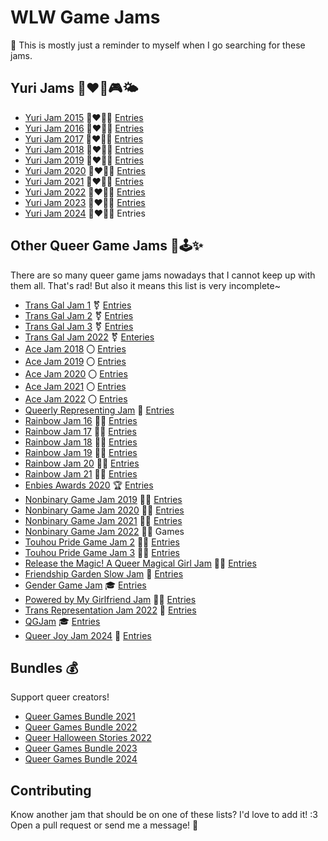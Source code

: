 # WLW Game Jams

📝 This is mostly just a reminder to myself when I go searching for these jams.

## Yuri Jams 👩‍❤️‍👩🎮🌤️
- [Yuri Jam 2015](https://itch.io/jam/yuri-game-jam) 👩‍❤️‍💋‍👩 [Entries](https://itch.io/jam/yuri-game-jam/entries)
- [Yuri Jam 2016](https://itch.io/jam/yuri-game-jam-2016) 👩‍❤️‍💋‍👩 [Entries](https://itch.io/jam/yuri-game-jam-2016/entries)
- [Yuri Jam 2017](https://itch.io/jam/yuri-game-jam-2017) 👩‍❤️‍💋‍👩 [Entries](https://itch.io/jam/yuri-game-jam-2017/entries)
- [Yuri Jam 2018](https://itch.io/jam/yuri-game-jam-2018) 👩‍❤️‍💋‍👩 [Entries](https://itch.io/jam/yuri-game-jam-2018/entries)
- [Yuri Jam 2019](https://itch.io/jam/yuri-game-jam-2019) 👩‍❤️‍💋‍👩 [Entries](https://itch.io/jam/yuri-game-jam-2019/entries)
- [Yuri Jam 2020](https://itch.io/jam/yuri-game-jam-2020) 👩‍❤️‍💋‍👩 [Entries](https://itch.io/jam/yuri-game-jam-2020/entries)
- [Yuri Jam 2021](https://itch.io/jam/yuri-game-jam-2021) 👩‍❤️‍💋‍👩 [Entries](https://itch.io/jam/yuri-game-jam-2021/entries)
- [Yuri Jam 2022](https://itch.io/jam/yuri-game-jam-2022) 👩‍❤️‍💋‍👩 [Entries](https://itch.io/jam/yuri-game-jam-2022/entries)
- [Yuri Jam 2023](https://itch.io/jam/yuri-game-jam-2023) 👩‍❤️‍💋‍👩 [Entries](https://itch.io/jam/yuri-game-jam-2023/entries)
- [Yuri Jam 2024](https://itch.io/jam/yuri-game-jam-2024) 👩‍❤️‍💋‍👩 Entries

## Other Queer Game Jams 👭🕹️✨

There are so many queer game jams nowadays that I cannot keep up with them all.
That's rad!  But also it means this list is very incomplete~

- [Trans Gal Jam 1](https://itch.io/jam/trans-gal-jam) ⚧️ [Entries](https://itch.io/jam/trans-gal-jam/entries)
- [Trans Gal Jam 2](https://itch.io/jam/trans-gal-jam-2) ⚧️ [Entries](https://itch.io/jam/trans-gal-jam-2/entries)
- [Trans Gal Jam 3](https://itch.io/jam/trans-gal-jam-3) ⚧️ [Entries](https://itch.io/jam/trans-gal-jam-3/entries)
- [Trans Gal Jam 2022](https://itch.io/jam/trans-gal-jam-2022) ⚧️ [Enteries](https://itch.io/jam/trans-gal-jam-2022/entries)
- [Ace Jam 2018](https://itch.io/jam/ace-jam) 〇 [Entries](https://itch.io/jam/ace-jam/entries)
- [Ace Jam 2019](https://itch.io/jam/ace-jam-2019) 〇 [Entries](https://itch.io/jam/ace-jam-2019/entries)
- [Ace Jam 2020](https://itch.io/jam/ace-jam-2020) 〇 [Entries](https://itch.io/jam/ace-jam-2020/entries)
- [Ace Jam 2021](https://itch.io/jam/ace-jam-2021) 〇 [Entries](https://itch.io/jam/ace-jam-2021/entries)
- [Ace Jam 2022](https://itch.io/jam/ace-jam-2022) 〇 [Entries](https://itch.io/jam/ace-jam-2022/entries)
- [Queerly Representing Jam](https://itch.io/jam/queerly-representing) 📰 [Entries](https://itch.io/jam/queerly-representing/entries)
- [Rainbow Jam 16](https://itch.io/jam/rainbowjam16) 🏳️‍🌈 [Entries](https://itch.io/jam/rainbowjam16/entries)
- [Rainbow Jam 17](https://itch.io/jam/rainbowjam17) 🏳️‍🌈 [Entries](https://itch.io/jam/rainbowjam17/entries)
- [Rainbow Jam 18](https://itch.io/jam/rainbowjam18) 🏳️‍🌈 [Entries](https://itch.io/jam/rainbowjam18/entries)
- [Rainbow Jam 19](https://itch.io/jam/rainbowjam19) 🏳️‍🌈 [Entries](https://itch.io/jam/rainbowjam19/entries)
- [Rainbow Jam 20](https://itch.io/jam/rainbowjam20) 🏳️‍🌈 [Entries](https://itch.io/jam/rainbowjam20/entries)
- [Rainbow Jam 21](https://itch.io/jam/rainbowjam21) 🏳️‍🌈 [Entries](https://itch.io/jam/rainbowjam21/entries)
- [Enbies Awards 2020](https://itch.io/jam/the-enbies-awards-2020) 🏆 [Entries](https://itch.io/jam/the-enbies-awards-2020/entries)
- [Nonbinary Game Jam 2019](https://itch.io/jam/nonbinary-game-jam) 🧑‍💻 [Entries](https://itch.io/jamnonbinary-game-jam/entries)
- [Nonbinary Game Jam 2020](https://itch.io/jam/nonbinarygamejam2020) 🧑‍💻 [Entries](https://itch.io/jam/nonbinarygamejam2020/entries)
- [Nonbinary Game Jam 2021](https://itch.io/jam/nonbinarygamejam2021) 🧑‍💻 [Entries](https://itch.io/jam/nonbinarygamejam2021/entries)
- [Nonbinary Game Jam 2022](https://itch.io/jam/nonbinarygamejam2022) 🧑‍💻 Games
- [Touhou Pride Game Jam 2](https://itch.io/jam/touhou-pride-jam-2) 🧙‍♀️ [Entries](https://itch.io/jam/touhou-pride-jam-2/entries)
- [Touhou Pride Game Jam 3](https://itch.io/jam/touhou-pride-jam-3) 🧙‍♀️ [Entries](https://itch.io/jam/touhou-pride-jam-3/entries)
- [Release the Magic! A Queer Magical Girl Jam](https://itch.io/jam/release-the-magic-a-queer-magical-girl-game-jam) 🧚‍♀️ [Entries](https://itch.io/jam/release-the-magic-a-queer-magical-girl-game-jam)
- [Friendship Garden Slow Jam](https://itch.io/jam/sunshower-slowjam) 🌱 [Entries](https://itch.io/jam/sunshower-slowjam/entries)
- [Gender Game Jam](https://itch.io/jam/gender-game-jam) 🎓 [Entries](https://itch.io/jam/gender-game-jam/entries)
- [Powered by My Girlfriend Jam](https://itch.io/jam/girlfriend) 👯‍♀️ [Entries](https://itch.io/jam/girlfriend/entries)
- [Trans Representation Jam 2022](https://itch.io/jam/trans-representation-jam) 💙 [Entries](https://itch.io/jam/trans-representation-jam/entries)
- [QGJam](https://itch.io/jam/qgjam-2023/) 🎓 [Entries](https://itch.io/jam/qgjam-2023/entries)
- [Queer Joy Jam 2024](https://itch.io/jam/queerjoyjam2024) 🎈 [Entries](https://itch.io/jam/queerjoyjam2024/entries)

## Bundles 💰

Support queer creators!

- [Queer Games Bundle 2021](https://itch.io/b/861/queer-games-bundle-2021)
- [Queer Games Bundle 2022](https://itch.io/b/1404/queer-games-bundle-2022)
- [Queer Halloween Stories 2022](https://itch.io/b/1550/queer-halloween-stories-2022)
- [Queer Games Bundle 2023](https://itch.io/b/1812/queer-games-bundle-2023)
- [Queer Games Bundle 2024](https://itch.io/b/2506/queer-games-bundle-2024-with-10-option)

## Contributing

Know another jam that should be on one of these lists?
I'd love to add it!  :3
Open a pull request or send me a message!  💌
